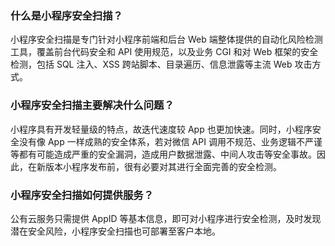 ### 什么是小程序安全扫描？
小程序安全扫描是专门针对小程序前端和后台 Web 端整体提供的自动化风险检测工具，覆盖前台代码安全和 API 使用规范，以及业务 CGI 和对 Web 框架的安全检测，包括 SQL 注入、XSS 跨站脚本、目录遍历、信息泄露等主流 Web 攻击方式。
### 小程序安全扫描主要解决什么问题？
小程序具有开发轻量级的特点，故迭代速度较 App 也更加快速。同时，小程序安全没有像 App 一样成熟的安全体系，若对微信 API 调用不规范、业务逻辑不严谨等都有可能造成严重的安全漏洞，造成用户数据泄露、中间人攻击等安全事故。因此，在新版本小程序发布前，很有必要对其进行全面完善的安全检测。
### 小程序安全扫描如何提供服务？
公有云服务只需提供 AppID 等基本信息，即可对小程序进行安全检测，及时发现潜在安全风险，小程序安全扫描也可部署至客户本地。